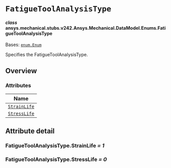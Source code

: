 # `FatigueToolAnalysisType`



#### *class* ansys.mechanical.stubs.v242.Ansys.Mechanical.DataModel.Enums.FatigueToolAnalysisType

Bases: [`enum.Enum`](https://docs.python.org/3/library/enum.html#enum.Enum)

Specifies the FatigueToolAnalysisType.

<!-- !! processed by numpydoc !! -->

<a id="overview"></a>

## Overview

### Attributes

| Name |
| ------------------------------------------------------- |
| [`StrainLife`](#FatigueToolAnalysisType.StrainLife) |
| [`StressLife`](#FatigueToolAnalysisType.StressLife) |

<a id="attribute-detail"></a>

## Attribute detail

<a id="FatigueToolAnalysisType.StrainLife"></a>

### FatigueToolAnalysisType.StrainLife *= 1*

<a id="FatigueToolAnalysisType.StressLife"></a>

### FatigueToolAnalysisType.StressLife *= 0*


